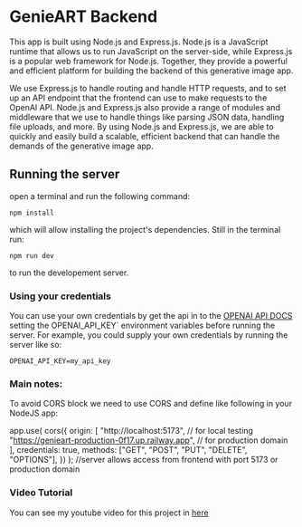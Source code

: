 # GenieART Backend

This app is built using Node.js and Express.js. Node.js is a JavaScript runtime that allows us to run JavaScript on the server-side, while Express.js is a popular web framework for Node.js. Together, they provide a powerful and efficient platform for building the backend of this generative image app.

We use Express.js to handle routing and handle HTTP requests, and to set up an API endpoint that the frontend can use to make requests to the OpenAI API. Node.js and Express.js also provide a range of modules and middleware that we use to handle things like parsing JSON data, handling file uploads, and more. By using Node.js and Express.js, we are able to quickly and easily build a scalable, efficient backend that can handle the demands of the generative image app.

## Running the server
open a terminal and run the following command:

```
npm install
```

which will allow installing the project's dependencies. Still in the terminal run:

```
npm run dev
```

to run the developement server.


### Using your credentials
You can use your own credentials by get the api in to the [OPENAI API DOCS](https://beta.openai.com/account/api-keys) setting the OPENAI_API_KEY` environment variables before running the server. For example, you could supply your own credentials by running the server like so:

```
OPENAI_API_KEY=my_api_key
```
### Main notes:
To avoid CORS block we need to use CORS and define like following in your NodeJS app:

app.use(
  cors({
    origin: [
      "http://localhost:5173", // for local testing
      "https://genieart-production-0f17.up.railway.app", // for production domain
    ],
    credentials: true,
    methods: ["GET", "POST", "PUT", "DELETE", "OPTIONS"],
  })
); //server allows access from frontend with port 5173 or production domain

### Video Tutorial
You can see my youtube video for this project in [here](https://youtu.be/Yh2gz1sz-b8)
